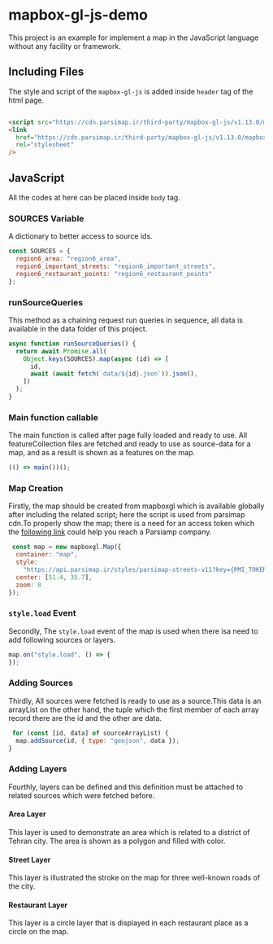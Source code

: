 # mapbox-gl-js-demo

This project is an example for implement a map in the JavaScript language without any facility or framework.

## Including Files

The style and script of the `mapbox-gl-js` is added inside `header` tag of the html page.

```html

<script src="https://cdn.parsimap.ir/third-party/mapbox-gl-js/v1.13.0/mapbox-gl.js"></script>
<link
  href="https://cdn.parsimap.ir/third-party/mapbox-gl-js/v1.13.0/mapbox-gl.css"
  rel="stylesheet"
/>
```

## JavaScript

All the codes at here can be placed inside `body` tag.

### SOURCES Variable

A dictionary to better access to source ids.

```javascript
const SOURCES = {
  region6_area: "region6_area",
  region6_important_streets: "region6_important_streets",
  region6_restaurant_points: "region6_restaurant_points"
};
```

### runSourceQueries

This method as a chaining request run queries in sequence, all data is available in the data folder of this project.

```javascript
async function runSourceQueries() {
  return await Promise.all(
    Object.keys(SOURCES).map(async (id) => [
      id,
      await (await fetch(`data/${id}.json`)).json(),
    ])
  );
}
```

### Main function callable

The main function is called after page fully loaded and ready to use.
All featureCollection files are fetched and ready
to use as source-data for a map, and as a result is shown as a features on the map.

```javascript
(() => main())();
```

### Map Creation

Firstly, the map should be created from mapboxgl which is available globally after including the related script; here
the script is used from parsimap cdn.To properly show the map; there is a need for an access token which
the [following link](https://account.parsimap.ir/token-registration) could help you reach a Parsiamp company.

```javascript
 const map = new mapboxgl.Map({
  container: "map",
  style:
    "https://api.parsimap.ir/styles/parsimap-streets-v11?key={PMI_TOKEN}",
  center: [51.4, 35.7],
  zoom: 8
});
```

### `style.load` Event

Secondly, The `style.load` event of the map is used when there isa need to add following sources or layers.

```javascript
map.on("style.load", () => {
});
```

### Adding Sources

Thirdly, All sources were fetched is ready to use as a source.This data is an arrayList on the other hand, the tuple
which the first member of each array record there are the id and the other are data.

```javascript
 for (const [id, data] of sourceArrayList) {
  map.addSource(id, { type: "geojson", data });
}
```


### Adding Layers

Fourthly, layers can be defined and this definition must be attached to related sources which were fetched before.

#### Area Layer

This layer is used to demonstrate an area which is related to a district of Tehran city.
The area is shown as a polygon and filled with color.

#### Street Layer

This layer is illustrated the stroke on the map for three well-known roads of the city.

#### Restaurant Layer

This layer is a circle layer that is displayed in each restaurant place as a circle on the map.